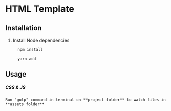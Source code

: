 # HTML Template

## Installation

1.  Install Node dependencies

          npm install

          yarn add

## Usage

##### CSS & JS

    Run "gulp" command in terminal on **project folder** to watch files in **assets folder**
